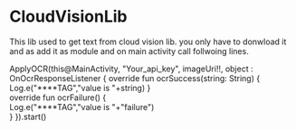 # CloudVisionLib


This lib used to get text from cloud vision lib. you only have to donwload it and as add it as module  and on main activity call follwoing lines. 

 
 ApplyOCR(this@MainActivity, "Your_api_key", imageUri!!, object : OnOcrResponseListener {
                override fun ocrSuccess(string: String) {                              
                  Log.e("****TAG","value is "+string)
               }              
                override fun ocrFailure() {                   
                    Log.e("****TAG","value is "+"failure")              
                }
           }).start()
